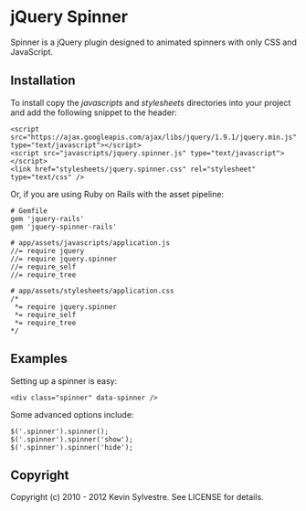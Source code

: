 # jQuery Spinner

Spinner is a jQuery plugin designed to animated spinners with only CSS and JavaScript.

## Installation

To install copy the *javascripts* and *stylesheets* directories into your project and add the following snippet to the header:

    <script src="https://ajax.googleapis.com/ajax/libs/jquery/1.9.1/jquery.min.js" type="text/javascript"></script>
    <script src="javascripts/jquery.spinner.js" type="text/javascript"></script>
    <link href="stylesheets/jquery.spinner.css" rel="stylesheet" type="text/css" />

Or, if you are using Ruby on Rails with the asset pipeline:

    # Gemfile
    gem 'jquery-rails'
    gem 'jquery-spinner-rails'

    # app/assets/javascripts/application.js
    //= require jquery
    //= require jquery.spinner
    //= require_self
    //= require_tree

    # app/assets/stylesheets/application.css
    /*
     *= require jquery.spinner
     *= require_self
     *= require_tree
    */

## Examples

Setting up a spinner is easy:

    <div class="spinner" data-spinner />

Some advanced options include:

    $('.spinner').spinner();
    $('.spinner').spinner('show');
    $('.spinner').spinner('hide');


## Copyright

Copyright (c) 2010 - 2012 Kevin Sylvestre. See LICENSE for details.
